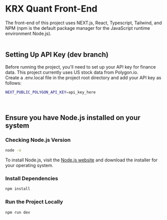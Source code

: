 # KRX Quant Front-End
The front-end of this project uses NEXT.js, React, Typescript, Tailwind, and NPM (npm is the default package manager for the JavaScript runtime environment Node.js).
</br>
</br>

## Setting Up API Key (dev branch)
Before running the project, you'll need to set up your API key for finance data. This project currently uses US stock data from Polygon.io. </br>Create a .env.local file in the project root directory and add your API key as follows:

```Bash
NEXT_PUBLIC_POLYGON_API_KEY=api_key_here
```
</br>

## Ensure you have Node.js installed on your system

### Checking Node.js Version
```Bash
node -v
```

To install Node.js, visit the [Node.js website](https://www.example.com) and download the installer for your operating system.

### Install Dependencies
```Bash
npm install
```

### Run the Project Locally
```Bash
npm run dev
```


